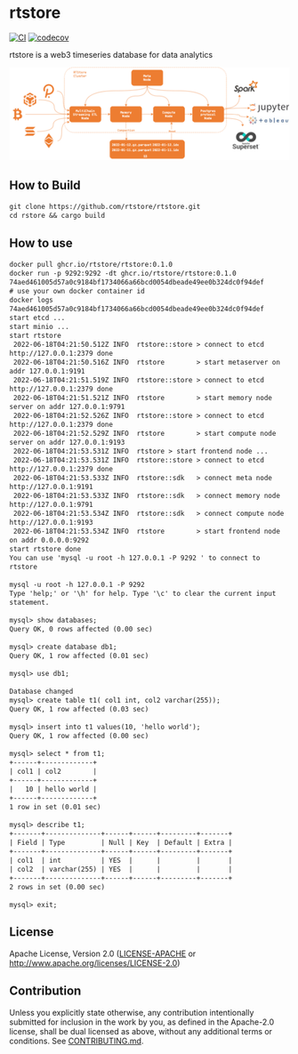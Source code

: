 # rtstore

[![CI](https://github.com/rtstore/rtstore/workflows/CI/badge.svg)](https://github.com/rtstore/rtstore/actions)
[![codecov](https://codecov.io/gh/rtstore/rtstore/branch/main/graph/badge.svg?token=A2P47OWC5H)](https://codecov.io/gh/rtstore/rtstore)

rtstore is a web3 timeseries database for data analytics

![arc](./docs/rtstore_arch.png)


## How to Build

```commandline
git clone https://github.com/rtstore/rtstore.git
cd rstore && cargo build
```

## How to use

```commandline
docker pull ghcr.io/rtstore/rtstore:0.1.0
docker run -p 9292:9292 -dt ghcr.io/rtstore/rtstore:0.1.0
74aed461005d57a0c9184bf1734066a66bcd0054dbeade49ee0b324dc0f94def
# use your own docker container id
docker logs 74aed461005d57a0c9184bf1734066a66bcd0054dbeade49ee0b324dc0f94def
start etcd ...
start minio ...
start rtstore
 2022-06-18T04:21:50.512Z INFO  rtstore::store > connect to etcd http://127.0.0.1:2379 done
 2022-06-18T04:21:50.516Z INFO  rtstore        > start metaserver on addr 127.0.0.1:9191
 2022-06-18T04:21:51.519Z INFO  rtstore::store > connect to etcd http://127.0.0.1:2379 done
 2022-06-18T04:21:51.521Z INFO  rtstore        > start memory node server on addr 127.0.0.1:9791
 2022-06-18T04:21:52.526Z INFO  rtstore::store > connect to etcd http://127.0.0.1:2379 done
 2022-06-18T04:21:52.529Z INFO  rtstore        > start compute node server on addr 127.0.0.1:9193
 2022-06-18T04:21:53.531Z INFO  rtstore > start frontend node ...
 2022-06-18T04:21:53.531Z INFO  rtstore::store > connect to etcd http://127.0.0.1:2379 done
 2022-06-18T04:21:53.533Z INFO  rtstore::sdk   > connect meta node http://127.0.0.1:9191
 2022-06-18T04:21:53.533Z INFO  rtstore::sdk   > connect memory node http://127.0.0.1:9791
 2022-06-18T04:21:53.534Z INFO  rtstore::sdk   > connect compute node http://127.0.0.1:9193
 2022-06-18T04:21:53.534Z INFO  rtstore        > start frontend node on addr 0.0.0.0:9292
start rtstore done
You can use 'mysql -u root -h 127.0.0.1 -P 9292 ' to connect to rtstore

mysql -u root -h 127.0.0.1 -P 9292
Type 'help;' or '\h' for help. Type '\c' to clear the current input statement.

mysql> show databases;
Query OK, 0 rows affected (0.00 sec)

mysql> create database db1;
Query OK, 1 row affected (0.01 sec)

mysql> use db1;

Database changed
mysql> create table t1( col1 int, col2 varchar(255));
Query OK, 1 row affected (0.03 sec)

mysql> insert into t1 values(10, 'hello world');
Query OK, 1 row affected (0.00 sec)

mysql> select * from t1;
+------+-------------+
| col1 | col2        |
+------+-------------+
|   10 | hello world |
+------+-------------+
1 row in set (0.01 sec)

mysql> describe t1;
+-------+--------------+------+------+---------+-------+
| Field | Type         | Null | Key  | Default | Extra |
+-------+--------------+------+------+---------+-------+
| col1  | int          | YES  |      |         |       |
| col2  | varchar(255) | YES  |      |         |       |
+-------+--------------+------+------+---------+-------+
2 rows in set (0.00 sec)

mysql> exit;
```

## License
Apache License, Version 2.0
   ([LICENSE-APACHE](LICENSE-APACHE) or http://www.apache.org/licenses/LICENSE-2.0)

## Contribution

Unless you explicitly state otherwise, any contribution intentionally submitted
for inclusion in the work by you, as defined in the Apache-2.0 license, shall be
dual licensed as above, without any additional terms or conditions.
See [CONTRIBUTING.md](CONTRIBUTING.md).
